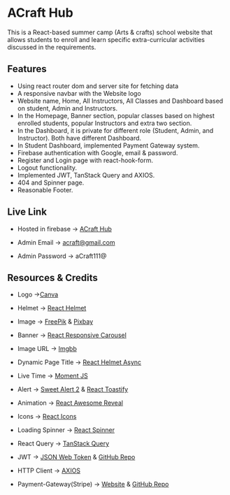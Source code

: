 # ACraft Hub

This is a React-based summer camp (Arts & crafts) school website that allows students to enroll and learn specific extra-curricular activities discussed in the requirements.

## Features

- Using react router dom and server site for fetching data
- A responsive navbar with the Website logo
- Website name, Home, All Instructors, All Classes and Dashboard based on student, Admin and Instructors.
- In the Homepage, Banner section, popular classes based on highest enrolled students, popular Instructors and extra two section.
- In the Dashboard, it is private for different role (Student, Admin, and Instructor). Both have different Dashboard.
- In Student Dashboard, implemented Payment Gateway system.
- Firebase authentication with Google, email & password.
- Register and Login page with react-hook-form.
- Logout functionality.
- Implemented JWT, TanStack Query and AXIOS.
- 404 and Spinner page.
- Reasonable Footer.

## Live Link

<!-- TODO: Website Live Link Here -->

- Hosted in firebase -> [ACraft Hub](https://acraft-hub.web.app/)

- Admin Email -> acraft@gmail.com
- Admin Password -> aCraft111@

## Resources & Credits

- Logo ->[Canva](https://www.canva.com/)

- Helmet -> [React Helmet](https://www.npmjs.com/package/react-helmet)

- Image -> [FreePik](https://www.freepik.com/) & [Pixbay](https://pixabay.com/)

- Banner -> [React Responsive Carousel](https://www.npmjs.com/package/react-responsive-carousel)

- Image URL -> [Imgbb](https://imgbb.com/)

- Dynamic Page Title -> [React Helmet Async](https://www.npmjs.com/package/react-helmet-async?activeTab=versions)

- Live Time -> [Moment JS](https://momentjs.com/)

- Alert -> [Sweet Alert 2](https://sweetalert2.github.io/) & [React Toastify](https://www.npmjs.com/package/react-toastify)

- Animation -> [React Awesome Reveal](https://www.npmjs.com/package/react-awesome-reveal)

- Icons -> [React Icons](https://react-icons.github.io/react-icons/)

- Loading Spinner -> [React Spinner](https://www.npmjs.com/package/react-spinners)

- React Query -> [TanStack Query](https://tanstack.com/query/latest)

- JWT -> [JSON Web Token](https://jwt.io/) & [GitHub Repo](https://github.com/auth0/node-jsonwebtoken)

- HTTP Client -> [AXIOS](https://axios-http.com/docs/intro)

- Payment-Gateway(Stripe) -> [Website](https://stripe.com/docs/stripe-js/react) & [GitHub Repo](https://github.com/stripe/react-stripe-js)
